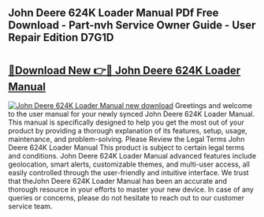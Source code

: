## John Deere 624K Loader Manual PDf Free Download - Part-nvh Service Owner Guide - User Repair Edition D7G1D

# <h2><a href="http://bc89962.oget.top/?id=John+Deere+624K+Loader+Manual">🔗Download New 👉🔴 John Deere 624K Loader Manual</a></h2>

[![John Deere 624K Loader Manual new download](https://i.imgur.com/5g1atiW.png)](http://bc89962.oget.top/?id=John+Deere+624K+Loader+Manual)
Greetings and welcome to the user manual for your newly synced John Deere 624K Loader Manual. This manual is specifically designed to help you get the most out of your product by providing a thorough explanation of its features, setup, usage, maintenance, and problem-solving. Please Review the Legal Terms John Deere 624K Loader Manual This product is subject to certain legal terms and conditions. John Deere 624K Loader Manual advanced features include geolocation, smart alerts, customizable themes, and multi-user access, all easily controlled through the user-friendly and intuitive interface. We trust that theJohn Deere 624K Loader Manual has been an accurate and thorough resource in your efforts to master your new device. In case of any queries or concerns, please do not hesitate to reach out to our customer service team.
